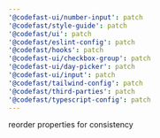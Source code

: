 ```yaml
---
'@codefast-ui/number-input': patch
'@codefast/style-guide': patch
'@codefast/ui': patch
'@codefast/eslint-config': patch
'@codefast/hooks': patch
'@codefast-ui/checkbox-group': patch
'@codefast-ui/day-picker': patch
'@codefast-ui/input': patch
'@codefast/tailwind-config': patch
'@codefast/third-parties': patch
'@codefast/typescript-config': patch
---
```


reorder properties for consistency
